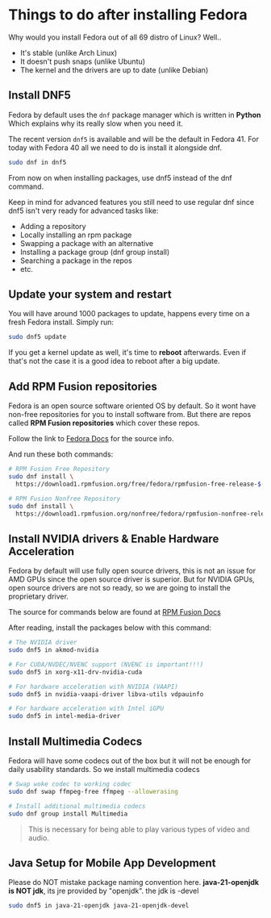 # Things to do after installing Fedora

Why would you install Fedora out of all 69 distro of Linux? Well..
- It's stable (unlike Arch Linux)
- It doesn't push snaps (unlike Ubuntu)
- The kernel and the drivers are up to date (unlike Debian)

## Install DNF5

Fedora by default uses the `dnf` package manager which is written in **Python** Which explains why its really slow when you need it.

The recent version `dnf5` is available and will be the default in Fedora 41. For today with Fedora 40 all we need to do is install it alongside dnf.

```sh
sudo dnf in dnf5
```

From now on when installing packages, use dnf5 instead of the dnf command.

Keep in mind for advanced features you still need to use regular dnf since dnf5 isn't very ready for advanced tasks like:
- Adding a repository
- Locally installing an rpm package
- Swapping a package with an alternative
- Installing a package group (dnf group install)
- Searching a package in the repos
- etc.

## Update your system and restart

You will have around 1000 packages to update, happens every time on a fresh Fedora install. 
Simply run:

```sh
sudo dnf5 update
```

If you get a kernel update as well, it's time to **reboot** afterwards. Even if that's not the case it is a good idea to reboot after a big update.

## Add RPM Fusion repositories

Fedora is an open source software oriented OS by default. So it wont have non-free repositories for you to install software from. But there are repos called **RPM Fusion repositories** which cover these repos.

Follow the link to [Fedora Docs](https://docs.fedoraproject.org/en-US/quick-docs/rpmfusion-setup/) for the source info.

And run these both commands:

```sh
# RPM Fusion Free Repository
sudo dnf install \
  https://download1.rpmfusion.org/free/fedora/rpmfusion-free-release-$(rpm -E %fedora).noarch.rpm

# RPM Fusion Nonfree Repository
sudo dnf install \
  https://download1.rpmfusion.org/nonfree/fedora/rpmfusion-nonfree-release-$(rpm -E %fedora).noarch.rpm
```


## Install NVIDIA drivers & Enable Hardware Acceleration

Fedora by default will use fully open source drivers, this is not an issue for AMD GPUs since the open source driver is superior. But for NVIDIA GPUs, open source drivers are not so ready, so we are going to install the proprietary driver.

The source for commands below are found at [RPM Fusion Docs](https://rpmfusion.org/Howto/NVIDIA)

After reading, install the packages below with this command:

```sh
# The NVIDIA driver
sudo dnf5 in akmod-nvidia 

# For CUDA/NVDEC/NVENC support (NVENC is important!!!)
sudo dnf5 in xorg-x11-drv-nvidia-cuda 

# For hardware acceleration with NVIDIA (VAAPI)
sudo dnf5 in nvidia-vaapi-driver libva-utils vdpauinfo

# For hardware acceleration with Intel iGPU
sudo dnf5 in intel-media-driver
```


## Install Multimedia Codecs

Fedora will have some codecs out of the box but it will not be enough for daily usability standards. So we install multimedia codecs

```sh
# Swap woke codec to working codec  
sudo dnf swap ffmpeg-free ffmpeg --allowerasing

# Install additional multimedia codecs
sudo dnf group install Multimedia
```

> This is necessary for being able to play various types of video and audio.

## Java Setup for Mobile App Development

Please do NOT mistake package naming convention here. **java-21-openjdk is NOT jdk**, its jre provided by "openjdk". the jdk is -devel

```sh
sudo dnf5 in java-21-openjdk java-21-openjdk-devel
```
